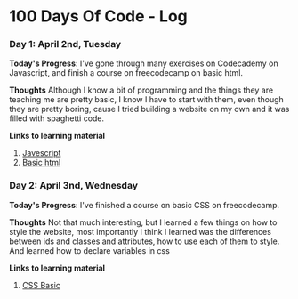 # 100 Days Of Code - Log

### Day 1: April 2nd, Tuesday

**Today's Progress**: I've gone through many exercises on Codecademy on Javascript, and finish a course on freecodecamp on basic html.

**Thoughts** Although I know a bit of programming and the things they are teaching me are pretty basic, I know I have to start with them, even though they are
pretty boring, cause I tried building a website on my own and it was filled with spaghetti code.

**Links to learning material**
1. [Javescript](https://www.codecademy.com/courses/introduction-to-javascript)
2. [Basic html](https://learn.freecodecamp.org/responsive-web-design/basic-html-and-html5)

### Day 2: April 3nd, Wednesday

**Today's Progress**: I've finished a course on basic CSS on freecodecamp.

**Thoughts** Not that much interesting, but I learned a few things on how to style the website, most importantly I think I learned was the differences between
ids and classes and attributes, how to use each of them to style. And learned how to declare variables in css

**Links to learning material**
1. [CSS Basic](https://learn.freecodecamp.org/responsive-web-design/basic-css)


